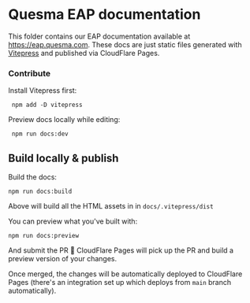 # Quesma EAP documentation

This folder contains our EAP documentation available at https://eap.quesma.com.
These docs are just static files generated with [Vitepress](https://vitepress.dev) and published via CloudFlare Pages.


### Contribute

Install Vitepress first:
```shell
 npm add -D vitepress
```

Preview docs locally while editing:
```shell
 npm run docs:dev
```


## Build locally & publish

Build the docs:
```shell
npm run docs:build
```
Above will build all the HTML assets in in `docs/.vitepress/dist`

You can preview what you've built with:
```shell
npm run docs:preview
```

And submit the PR :muscle:
CloudFlare Pages will pick up the PR and build a preview version of your changes.

Once merged, the changes will be automatically deployed to CloudFlare Pages (there's an integration set up which
deploys from `main` branch automatically).
